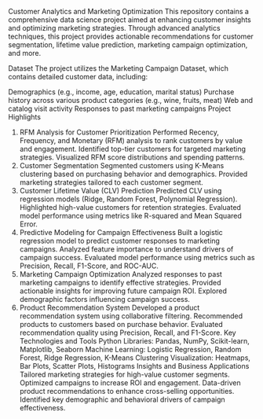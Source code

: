 Customer Analytics and Marketing Optimization
This repository contains a comprehensive data science project aimed at enhancing customer insights and optimizing marketing strategies. Through advanced analytics techniques, this project provides actionable recommendations for customer segmentation, lifetime value prediction, marketing campaign optimization, and more.

Dataset
The project utilizes the Marketing Campaign Dataset, which contains detailed customer data, including:

Demographics (e.g., income, age, education, marital status)
Purchase history across various product categories (e.g., wine, fruits, meat)
Web and catalog visit activity
Responses to past marketing campaigns
Project Highlights
1. RFM Analysis for Customer Prioritization
Performed Recency, Frequency, and Monetary (RFM) analysis to rank customers by value and engagement.
Identified top-tier customers for targeted marketing strategies.
Visualized RFM score distributions and spending patterns.
2. Customer Segmentation
Segmented customers using K-Means clustering based on purchasing behavior and demographics.
Provided marketing strategies tailored to each customer segment.
3. Customer Lifetime Value (CLV) Prediction
Predicted CLV using regression models (Ridge, Random Forest, Polynomial Regression).
Highlighted high-value customers for retention strategies.
Evaluated model performance using metrics like R-squared and Mean Squared Error.
4. Predictive Modeling for Campaign Effectiveness
Built a logistic regression model to predict customer responses to marketing campaigns.
Analyzed feature importance to understand drivers of campaign success.
Evaluated model performance using metrics such as Precision, Recall, F1-Score, and ROC-AUC.
5. Marketing Campaign Optimization
Analyzed responses to past marketing campaigns to identify effective strategies.
Provided actionable insights for improving future campaign ROI.
Explored demographic factors influencing campaign success.
6. Product Recommendation System
Developed a product recommendation system using collaborative filtering.
Recommended products to customers based on purchase behavior.
Evaluated recommendation quality using Precision, Recall, and F1-Score.
Key Technologies and Tools
Python Libraries: Pandas, NumPy, Scikit-learn, Matplotlib, Seaborn
Machine Learning: Logistic Regression, Random Forest, Ridge Regression, K-Means Clustering
Visualization: Heatmaps, Bar Plots, Scatter Plots, Histograms
Insights and Business Applications
Tailored marketing strategies for high-value customer segments.
Optimized campaigns to increase ROI and engagement.
Data-driven product recommendations to enhance cross-selling opportunities.
Identified key demographic and behavioral drivers of campaign effectiveness.

